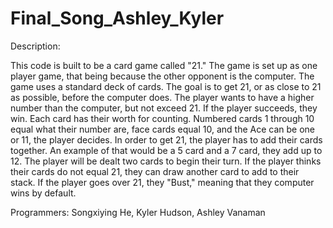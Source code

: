 # Final_Song_Ashley_Kyler
Description:

This code is built to be a card game called "21." The game is set up as one player game, that being because the other opponent is the computer. 
The game uses a standard deck of cards. The goal is to get 21, or as close to 21 as possible, before the computer does. 
The player wants to have a higher number than the computer, but not exceed 21. If the player succeeds, they win. 
Each card has their worth for counting. Numbered cards 1 through 10 equal what their number are, face cards equal 10, and the Ace can be one or 11, the player decides.
In order to get 21, the player has to add their cards together. An example of that would be a 5 card and a 7 card, they add up to 12.
The player will be dealt two cards to begin their turn. If the player thinks their cards do not equal 21, they can draw another card to add to their stack.
If the player goes over 21, they "Bust," meaning that they computer wins by default. 

Programmers: Songxiying He, Kyler Hudson, Ashley Vanaman

